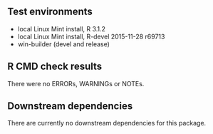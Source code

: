 ## Test environments

* local Linux Mint install, R 3.1.2
* local Linux Mint install, R-devel 2015-11-28 r69713
* win-builder (devel and release)

## R CMD check results

There were no ERRORs, WARNINGs or NOTEs.

## Downstream dependencies

There are currently no downstream dependencies for this package.
